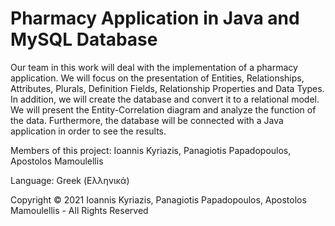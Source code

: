 # Pharmacy Application in Java and MySQL Database
Our team in this work will deal with the implementation of a pharmacy application. We will focus on the presentation of Entities, Relationships, Attributes, Plurals, Definition Fields, Relationship Properties and Data Types. In addition, we will create the database and convert it to a relational model. We will present the Entity-Correlation diagram and analyze the function of the data. Furthermore, the database will be connected with a Java application in order to see the results.

Members of this project: Ioannis Kyriazis, Panagiotis Papadopoulos, Apostolos Mamoulellis

Language: Greek (Ελληνικά)

Copyright © 2021 Ioannis Kyriazis, Panagiotis Papadopoulos, Apostolos Mamoulellis - All Rights Reserved
